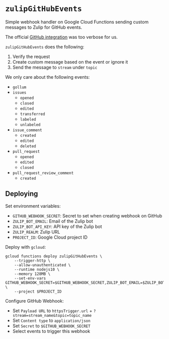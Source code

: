 # `zulipGitHubEvents`

Simple webhook handler on Google Cloud Functions sending custom messages to Zulip for GitHub events.

The official [GitHub integration](https://zulipchat.com/integrations/doc/github) was too verbose for us.

`zulipGitHubEvents` does the following:

1. Verify the request
2. Create custom message based on the event or ignore it
3. Send the message to `stream` under `topic`

We only care about the following events:

- `gollum`
- `issues`
  - `opened`
  - `closed`
  - `edited`
  - `transferred`
  - `labeled`
  - `unlabeled`
- `issue_comment`
  - `created`
  - `edited`
  - `deleted`
- `pull_request`
  - `opened`
  - `edited`
  - `closed`
- `pull_request_review_comment`
  - `created`

## Deploying

Set environment variables:

- `GITHUB_WEBHOOK_SECRET`: Secret to set when creating webhook on GitHub
- `ZULIP_BOT_EMAIL`: Email of the Zulip bot
- `ZULIP_BOT_API_KEY`: API key of the Zulip bot
- `ZULIP_REALM`: Zulip URL
- `PROJECT_ID`: Google Cloud project ID

Deploy with `gcloud`:

```
gcloud functions deploy zulipGitHubEvents \
    --trigger-http \
    --allow-unauthenticated \
    --runtime nodejs10 \
    --memory 128MB \
    --set-env-vars GITHUB_WEBHOOK_SECRET=$GITHUB_WEBHOOK_SECRET,ZULIP_BOT_EMAIL=$ZULIP_BOT_EMAIL,ZULIP_BOT_API_KEY=$ZULIP_BOT_API_KEY,ZULIP_REALM=$ZULIP_REALM \
    --project $PROJECT_ID
```

Configure GitHub Webhook:

- Set `Payload URL` to `httpsTrigger.url` + `?stream=stream_name&topic=topic_name`
- Set `Content type` to `application/json`
- Set `Secret` to `$GITHUB_WEBHOOK_SECRET`
- Select events to trigger this webhook
